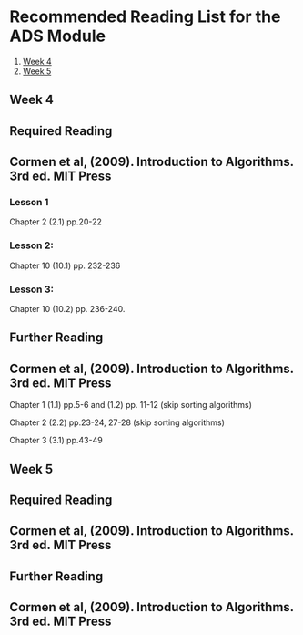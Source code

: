 # Recommended Reading List for the ADS Module

1. [Week 4](#Week-4)
2. [Week 5](#Week-5)

## Week 4

##  Required Reading

## Cormen et al, (2009). Introduction to Algorithms. 3rd ed. MIT Press

### Lesson 1

Chapter 2 (2.1) pp.20-22

### Lesson 2:

Chapter 10 (10.1) pp. 232-236

### Lesson 3:

Chapter 10 (10.2) pp. 236-240. 

## Further Reading

## Cormen et al, (2009). Introduction to Algorithms. 3rd ed. MIT Press

Chapter 1 (1.1) pp.5-6 and (1.2) pp. 11-12 (skip sorting algorithms)

Chapter 2 (2.2) pp.23-24, 27-28 (skip sorting algorithms)

Chapter 3 (3.1) pp.43-49

## Week 5

##  Required Reading

## Cormen et al, (2009). Introduction to Algorithms. 3rd ed. MIT Press


## Further Reading

## Cormen et al, (2009). Introduction to Algorithms. 3rd ed. MIT Press
